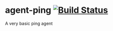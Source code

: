 # agent-ping [![Build Status](https://travis-ci.org/crucibuild/agent-ping.svg?branch=master)](https://travis-ci.org/crucibuild/agent-ping)
A very basic ping agent
